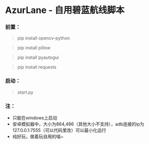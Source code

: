 # AzurLane - 自用碧蓝航线脚本

### 前置：

>pip install opencv-python

>pip install pillow

>pip install pyautogui
        
>pip install requests

### 启动：

>start.py

### 注：
+ 只能在windows上启动
+ 安卓模拟器中，大小为864,486（其他大小不支持），adb连接的ip为127.0.0.1:7555（可以代码里改）可以最小化运行
+ 纯好玩，做着玩自用的喵~
